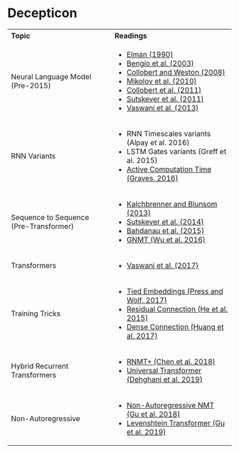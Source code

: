 # Decepticon


<table>
  <tbody>
    <tr>
      <th align="left">Topic</th>
      <th align="left">Readings</th>
    </tr>
    <tr>
      <td align="left">Neural Language Model (Pre-2015)</td>
      <td align="left">
      <ul>
        <li>
          <a href="https://crl.ucsd.edu/~elman/Papers/fsit.pdf">Elman (1990)</a>
        </li>
        <li>
          <a href="http://www.jmlr.org/papers/volume3/bengio03a/bengio03a.pdf">Bengio et al. (2003)</a>
        </li>
        <li>
          <a href="https://ronan.collobert.com/pub/matos/2008_nlp_icml.pdf">Collobert and Weston (2008)</a>
        </li>
        <li>
          <a href="https://www.fit.vutbr.cz/research/groups/speech/publi/2010/mikolov_interspeech2010_IS100722.pdf">Mikolov et al. (2010)</a>
        </li>
        <li>
          <a href="http://www.jmlr.org/papers/volume12/collobert11a/collobert11a.pdf">Collobert et al. (2011)</a>
        </li>
        <li>
          <a href="https://icml.cc/Conferences/2011/papers/524_icmlpaper.pdf">Sutskever et al. (2011)</a>
        </li>
        <li>
          <a href="https://nlg.isi.edu/software/nplm/vaswani-emnlp13.pdf">Vaswani et al. (2013)</a>
        </li>
      </ul>
      </td>
    </tr>
    <tr>
      <td align="left">RNN Variants</td>
      <td align="left">
      <ul>
        <li><a href="https://www2.informatik.uni-hamburg.de/wtm/ps/Alpay_ICANN_2016.pdf"></a>RNN Timescales variants (Alpay et al. 2016)</li>
        <li><a href="https://arxiv.org/pdf/1503.04069.pdf"></a>LSTM Gates variants (Greff et al. 2015)</li>
        <li><a href="https://arxiv.org/pdf/1603.08983.pdf">Active Computation Time (Graves, 2016)</a></li>
      </ul>
      </td>
    </tr>
    <tr>
      <td align="left">Sequence to Sequence (Pre-Transformer)</td>
      <td align="left">
      <ul>
        <li><a href="https://www.aclweb.org/anthology/D13-1176.pdf">Kalchbrenner and Blunsom (2013)</a></li>
        <li><a href="https://papers.nips.cc/paper/5346-sequence-to-sequence-learning-with-neural-networks.pdf">Sutskever et al. (2014)</a></li>
        <li><a href="https://arxiv.org/abs/1409.0473">Bahdanau et al. (2015)</a></li>
        <li><a href="https://research.google/pubs/pub45610/">GNMT (Wu et al. 2016)</a></li>
      </ul>
      </td>
    </tr>
    <tr>
      <td align="left">Transformers</td>
      <td align="left">
      <ul>
        <li><a href="https://papers.nips.cc/paper/7181-attention-is-all-you-need">Vaswani et al. (2017)</a></li>
      </ul>
      </td>
    </tr>  
    <tr>
      <td align="left">Training Tricks</td>
      <td align="left">
      <ul>
        <li><a href="https://www.aclweb.org/anthology/E17-2025.pdf">Tied Embeddings (Press and Wolf, 2017)</a></li>
        <li><a href="https://arxiv.org/abs/1512.03385">Residual Connection (He et al. 2015)</a></li>
        <li><a href="https://arxiv.org/abs/1608.06993">Dense Connection (Huang et al. 2017)</a></li>
      </ul>
      </td>
    </tr>
    <tr>
      <td align="left">Hybrid Recurrent Transformers</td>
      <td align="left">
      <ul>
        <li><a href="https://www.aclweb.org/anthology/P18-1008.pdf">RNMT+ (Chen et al. 2018)</a></li>
        <li><a href="https://arxiv.org/abs/1807.03819">Universal Transformer (Dehghani et al. 2019)</a></li>
      </ul>
      </td>
    </tr>
    <tr>
      <td align="left">Non-Autoregressive</td>
      <td align="left">
      <ul>
        <li><a href="https://arxiv.org/abs/1711.02281">Non-Autoregressive NMT (Gu et al. 2018)</a></li>
        <li><a href="https://papers.nips.cc/paper/9297-levenshtein-transformer.pdf">Levenshtein Transformer (Gu et al. 2019)</a></li>
      </ul>
      </td>
    </tr>
  </tbody>
</table>
  
